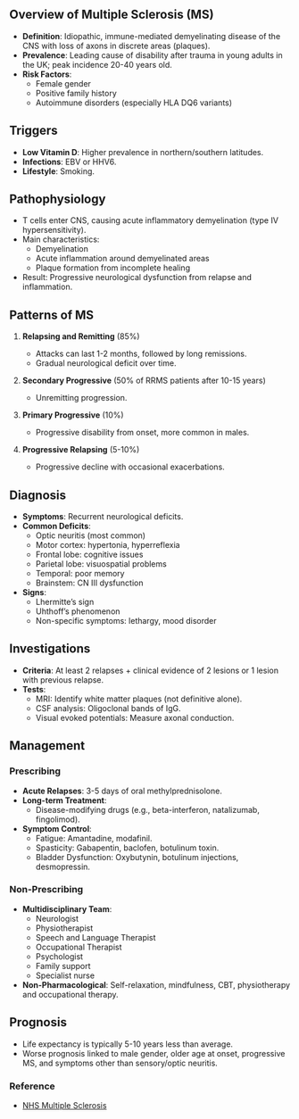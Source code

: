 ## Overview of Multiple Sclerosis (MS)

- **Definition**: Idiopathic, immune-mediated demyelinating disease of the CNS with loss of axons in discrete areas (plaques).
- **Prevalence**: Leading cause of disability after trauma in young adults in the UK; peak incidence 20-40 years old.
- **Risk Factors**:
  - Female gender
  - Positive family history
  - Autoimmune disorders (especially HLA DQ6 variants)

## Triggers

- **Low Vitamin D**: Higher prevalence in northern/southern latitudes.
- **Infections**: EBV or HHV6.
- **Lifestyle**: Smoking.

## Pathophysiology

- T cells enter CNS, causing acute inflammatory demyelination (type IV hypersensitivity).
- Main characteristics:
  - Demyelination
  - Acute inflammation around demyelinated areas
  - Plaque formation from incomplete healing
- Result: Progressive neurological dysfunction from relapse and inflammation.

## Patterns of MS

1. **Relapsing and Remitting** (85%)
   - Attacks can last 1-2 months, followed by long remissions.
   - Gradual neurological deficit over time.

2. **Secondary Progressive** (50% of RRMS patients after 10-15 years)
   - Unremitting progression.

3. **Primary Progressive** (10%)
   - Progressive disability from onset, more common in males.

4. **Progressive Relapsing** (5-10%)
   - Progressive decline with occasional exacerbations.

## Diagnosis

- **Symptoms**: Recurrent neurological deficits.
- **Common Deficits**:
  - Optic neuritis (most common)
  - Motor cortex: hypertonia, hyperreflexia
  - Frontal lobe: cognitive issues
  - Parietal lobe: visuospatial problems
  - Temporal: poor memory
  - Brainstem: CN III dysfunction
- **Signs**:
  - Lhermitte’s sign
  - Uhthoff’s phenomenon
  - Non-specific symptoms: lethargy, mood disorder

## Investigations

- **Criteria**: At least 2 relapses + clinical evidence of 2 lesions or 1 lesion with previous relapse.
- **Tests**:
  - MRI: Identify white matter plaques (not definitive alone).
  - CSF analysis: Oligoclonal bands of IgG.
  - Visual evoked potentials: Measure axonal conduction.

## Management

### Prescribing

- **Acute Relapses**: 3-5 days of oral methylprednisolone.
- **Long-term Treatment**: 
  - Disease-modifying drugs (e.g., beta-interferon, natalizumab, fingolimod).
- **Symptom Control**:
  - Fatigue: Amantadine, modafinil.
  - Spasticity: Gabapentin, baclofen, botulinum toxin.
  - Bladder Dysfunction: Oxybutynin, botulinum injections, desmopressin.

### Non-Prescribing

- **Multidisciplinary Team**:
  - Neurologist
  - Physiotherapist
  - Speech and Language Therapist
  - Occupational Therapist
  - Psychologist
  - Family support
  - Specialist nurse
- **Non-Pharmacological**: Self-relaxation, mindfulness, CBT, physiotherapy and occupational therapy.

## Prognosis

- Life expectancy is typically 5-10 years less than average.
- Worse prognosis linked to male gender, older age at onset, progressive MS, and symptoms other than sensory/optic neuritis. 

### Reference

- [NHS Multiple Sclerosis](https://www.nhs.uk/conditions/multiple-sclerosis/)